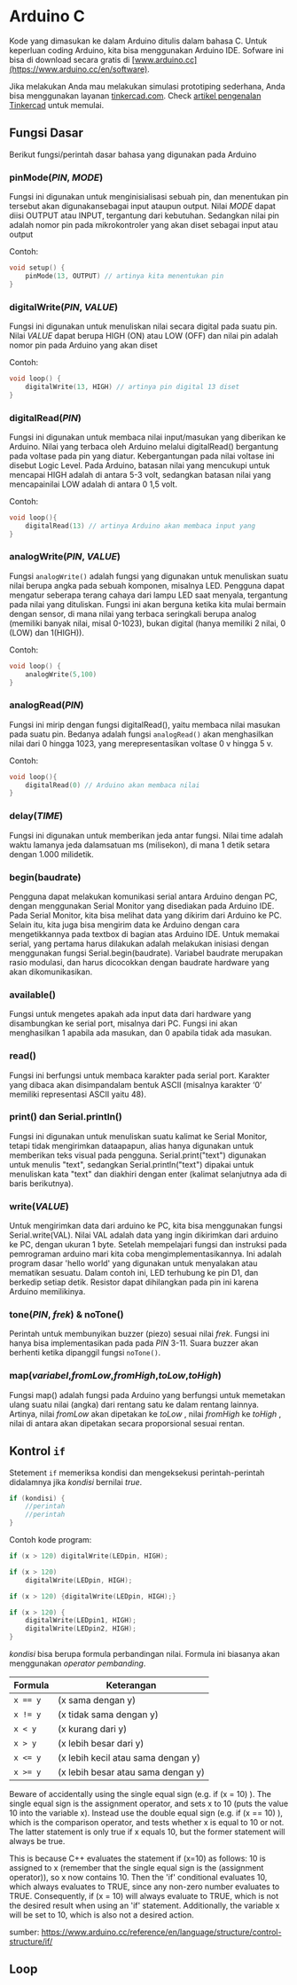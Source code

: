 # Arduino C

Kode yang dimasukan ke dalam Arduino ditulis dalam bahasa C. Untuk keperluan coding Arduino, kita bisa menggunakan Arduino IDE. Sofware ini bisa di download secara gratis di [www.arduino.cc](https://www.arduino.cc/en/software).

Jika melakukan Anda mau melakukan simulasi prototiping sederhana, Anda bisa menggunakan layanan [tinkercad.com](https://tinkercad.com). Check [artikel pengenalan Tinkercad](tinkercad.md) untuk memulai.


## Fungsi Dasar
Berikut fungsi/perintah dasar bahasa yang digunakan pada Arduino

### pinMode(_PIN_, _MODE_)
Fungsi ini digunakan untuk menginisialisasi sebuah pin, dan menentukan pin tersebut akan digunakansebagai input ataupun output. Nilai _MODE_ dapat diisi OUTPUT atau INPUT, tergantung dari kebutuhan. Sedangkan nilai pin adalah nomor pin pada mikrokontroler yang akan diset sebagai input atau output

Contoh:
```cpp
void setup() {
    pinMode(13, OUTPUT) // artinya kita menentukan pin
}
```

### digitalWrite(_PIN_, _VALUE_)
Fungsi ini digunakan untuk menuliskan nilai secara digital pada suatu pin. Nilai _VALUE_ dapat berupa HIGH (ON) atau LOW (OFF) dan nilai pin adalah nomor pin pada Arduino yang akan diset

Contoh:
```cpp
void loop() {
    digitalWrite(13, HIGH) // artinya pin digital 13 diset
}
```

### digitalRead(_PIN_)
Fungsi ini digunakan untuk membaca nilai input/masukan yang diberikan ke Arduino. Nilai yang terbaca oleh Arduino melalui digitalRead() bergantung pada voltase pada pin yang diatur. Kebergantungan pada nilai voltase ini disebut Logic Level. Pada Arduino, batasan nilai yang mencukupi untuk mencapai HIGH adalah di antara 5-3 volt, sedangkan batasan nilai yang mencapainilai LOW adalah di antara 0 1,5 volt.

Contoh:
```cpp
void loop(){
    digitalRead(13) // artinya Arduino akan membaca input yang
}
```

### analogWrite(_PIN_, _VALUE_)
Fungsi `analogWrite()` adalah fungsi yang digunakan untuk menuliskan suatu nilai berupa angka pada sebuah komponen, misalnya LED. Pengguna dapat mengatur seberapa terang cahaya dari lampu LED saat menyala, tergantung pada nilai yang dituliskan. Fungsi ini akan berguna ketika kita mulai bermain dengan sensor, di mana nilai yang terbaca seringkali berupa analog (memiliki banyak nilai, misal 0-1023), bukan digital (hanya memiliki 2 nilai, 0 (LOW) dan 1(HIGH)).

Contoh:
```cpp
void loop() {
    analogWrite(5,100)
}
```

### analogRead(_PIN_)
Fungsi ini mirip dengan fungsi digitalRead(), yaitu membaca nilai masukan pada suatu pin. Bedanya adalah fungsi `analogRead()` akan menghasilkan nilai dari 0 hingga 1023, yang merepresentasikan voltase 0 v hingga 5 v.

Contoh:
```cpp
void loop(){
    digitalRead(0) // Arduino akan membaca nilai
}
```

### delay(_TIME_)
Fungsi ini digunakan untuk memberikan jeda antar fungsi. Nilai time adalah waktu lamanya jeda dalamsatuan ms (milisekon), di mana 1 detik setara dengan 1.000
milidetik.

### begin(baudrate)
Pengguna dapat melakukan komunikasi serial antara Arduino dengan PC, dengan menggunakan Serial Monitor yang disediakan pada Arduino IDE. Pada Serial Monitor, kita bisa melihat data yang dikirim dari Arduino ke PC. Selain itu, kita juga bisa mengirim data ke Arduino dengan cara mengetikkannya pada textbox di bagian atas Arduino IDE. Untuk memakai serial, yang pertama harus dilakukan adalah melakukan inisiasi dengan menggunakan fungsi Serial.begin(baudrate). Variabel baudrate merupakan rasio modulasi, dan harus dicocokkan dengan baudrate hardware yang akan dikomunikasikan.

### available()
Fungsi untuk mengetes apakah ada input data dari hardware yang disambungkan ke serial port, misalnya dari PC. Fungsi ini akan menghasilkan 1 apabila
ada masukan, dan 0 apabila tidak ada masukan.

### read()
Fungsi ini berfungsi untuk membaca karakter pada serial port. Karakter yang dibaca akan disimpandalam bentuk ASCII (misalnya karakter ‘0’ memiliki representasi ASCII yaitu 48).

### print() dan Serial.println()
Fungsi ini digunakan untuk menuliskan suatu kalimat ke Serial Monitor, tetapi tidak mengirimkan dataapapun, alias hanya digunakan untuk memberikan teks visual pada pengguna. Serial.print("text") digunakan untuk menulis "text", sedangkan Serial.println("text") dipakai untuk menuliskan kata "text" dan diakhiri dengan enter (kalimat selanjutnya ada di baris berikutnya).

### write(_VALUE_)
Untuk mengirimkan data dari arduino ke PC, kita bisa menggunakan fungsi Serial.write(VAL). Nilai VAL adalah data yang ingin dikirimkan dari arduino ke PC, dengan ukuran 1 byte.
Setelah mempelajari fungsi dan instruksi pada pemrograman arduino mari kita coba mengimplementasikannya. Ini adalah program dasar 'hello world' yang digunakan untuk menyalakan atau mematikan sesuatu. Dalam contoh ini, LED terhubung ke pin D1, dan berkedip setiap detik. Resistor dapat dihilangkan pada pin ini karena Arduino memilikinya.

### tone(_PIN_, _frek_) & noTone()
Perintah untuk membunyikan buzzer (piezo) sesuai nilai _frek_. Fungsi ini hanya bisa implementasikan pada pada _PIN_ 3-11. Suara buzzer akan berhenti ketika dipanggil fungsi `noTone()`.


### map(_variabel_,_fromLow_,_fromHigh_,_toLow_,_toHigh_)
Fungsi map() adalah fungsi pada Arduino yang berfungsi untuk memetakan ulang suatu nilai (angka) dari rentang satu ke dalam rentang lainnya. Artinya, nilai _fromLow_ akan dipetakan ke _toLow_ , nilai _fromHigh_ ke _toHigh_ , nilai di antara akan dipetakan secara proporsional sesuai rentan.

## Kontrol `if`
Stetement `if` memeriksa kondisi dan mengeksekusi perintah-perintah didalamnya jika _kondisi_ bernilai _true_.

```cpp
if (kondisi) {
    //perintah
    //perintah
}
```

Contoh kode program:
```cpp
if (x > 120) digitalWrite(LEDpin, HIGH);

if (x > 120)
    digitalWrite(LEDpin, HIGH);

if (x > 120) {digitalWrite(LEDpin, HIGH);}

if (x > 120) {
    digitalWrite(LEDpin1, HIGH);
    digitalWrite(LEDpin2, HIGH);
}
```
_kondisi_ bisa berupa formula perbandingan nilai. Formula ini biasanya akan menggunakan _operator pembanding_.

| Formula | Keterangan |
| --- | --- |
| `x == y` | (x sama dengan y) |
| `x != y` | (x tidak sama dengan y) |
| `x < y` | (x kurang dari y) |
| `x > y` | (x lebih besar dari y) |
| `x <= y` | (x lebih kecil atau sama dengan y) |
| `x >= y` | (x lebih besar atau sama dengan y) |

Beware of accidentally using the single equal sign (e.g. if (x = 10) ). The single equal sign is the assignment operator, and sets x to 10 (puts the value 10 into the variable x). Instead use the double equal sign (e.g. if (x == 10) ), which is the comparison operator, and tests whether x is equal to 10 or not. The latter statement is only true if x equals 10, but the former statement will always be true.

This is because C++ evaluates the statement if (x=10) as follows: 10 is assigned to x (remember that the single equal sign is the (assignment operator)), so x now contains 10. Then the 'if' conditional evaluates 10, which always evaluates to TRUE, since any non-zero number evaluates to TRUE. Consequently, if (x = 10) will always evaluate to TRUE, which is not the desired result when using an 'if' statement. Additionally, the variable x will be set to 10, which is also not a desired action.

sumber: https://www.arduino.cc/reference/en/language/structure/control-structure/if/


## Loop